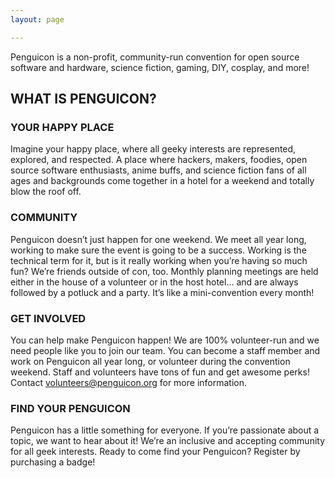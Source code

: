 ```yaml
---
layout: page

---
```

Penguicon is a non-profit, community-run convention for open source software and hardware, science fiction, gaming, DIY, cosplay, and more!

  
## WHAT IS PENGUICON?

### YOUR HAPPY PLACE

Imagine your happy place, where all geeky interests are represented, explored, and respected. A place where hackers, makers, foodies, open source software enthusiasts, anime buffs, and science fiction fans of all ages and backgrounds come together in a hotel for a weekend and totally blow the roof off.

### COMMUNITY

Penguicon doesn’t just happen for one weekend. We meet all year long, working to make sure the event is going to be a success. Working is the technical term for it, but is it really working when you’re having so much fun? We’re friends outside of con, too. Monthly planning meetings are held either in the house of a volunteer or in the host hotel… and are always followed by a potluck and a party. It’s like a mini-convention every month!

### GET INVOLVED

You can help make Penguicon happen! We are 100% volunteer-run and we need people like you to join our team. You can become a staff member and work on Penguicon all year long, or volunteer during the convention weekend. Staff and volunteers have tons of fun and get awesome perks! Contact volunteers@penguicon.org for more information.

### FIND YOUR PENGUICON

Penguicon has a little something for everyone. If you’re passionate about a topic, we want to hear about it! We’re an inclusive and accepting community for all geek interests. Ready to come find your Penguicon? Register by purchasing a badge!